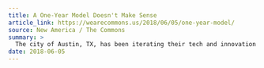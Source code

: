 ```yaml
---
title: A One-Year Model Doesn't Make Sense
article_link: https://wearecommons.us/2018/06/05/one-year-model/
source: New America / The Commons
summary: >
  The city of Austin, TX, has been iterating their tech and innovation hiring practices and has just completed a restructure that moves from a fellowship model to one that will integrate technologists into city positions. We sent The Commons co-editor Sara Hudson to learn more about how they hire and get buy-in from city agencies.
date: 2018-06-05
---
```

